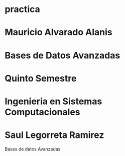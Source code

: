 # practica
Mauricio Alvarado Alanis 
=
Bases de Datos Avanzadas 
= 
Quinto Semestre
=
Ingenieria en Sistemas Computacionales
=
Saul Legorreta Ramirez
=
Bases de datos Avanzadas

